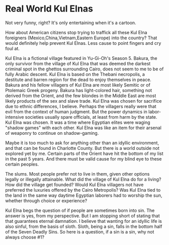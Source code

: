 # Real World Kul Elnas 

Not very funny, right? It's only entertaining when it's a cartoon. 

How about American citizens stop trying to traffick all these 
Kul Elna foreigners (Mexico,China,Vietnam,Eastern Europe) into the country? 
That would definitely help prevent Kul Elnas. Less cause to point fingers and 
cry foul at. 

Kul Elna is a fictional village featured in Yu-Gi-Oh's Season 5. Bakura, the 
only survivor from the village of Kul Elna that was deemed the darkest criminal 
spot in the ghettos surrounding Cairo, does not seem to me to be of fully Arabic descent. 
Kul Elna is based on the Thebani necropolis, a destitute and barren region for the dead 
to enjoy themselves in peace. Bakura and his fellow villagers of Kul Elna are most likely 
Semitic or of Ptolemaic Greek progeny. Bakura has light-colored hair, something not derived 
from the Orient, and the few blondes in the Middle East are most likely products of the sex 
and slave trade. Kul Elna was chosen for sacrifice due to ethnic differences, I believe. 
Perhaps the villagers really were that evil from the context of human judgment. But the 
power dynamics in labor-intensive societies usually spare officials, at least from harm by the 
state. Kul Elna was chosen. It was a time where Egyptian elites were waging "shadow games" 
with each other. Kul Elna was like an item for their arsenal of weaponry to continue on 
shadow-gaming. 

Maybe it is too much to ask for anything other than an idyllic environment, and that can be 
found in Charlotte County. But there is a world outside not explored yet by me. Certain parts 
of the Orient have hit the bottom of my list in the past 5 years. And there must be valid cause 
for my blind eye to these certain peoples.

The slums. Most people prefer not to live in them, given other options legally or illegally 
attainable. What did the village of Kul Elna do for a living? How did the village get founded? 
Would Kul Elna villagers not have preferred the luxuries offered by the Cairo Metropolis? Was 
Kul Elna tied to the land in the same way daytime Egyptian laborers had to worship the sun, whether 
through choice or experience? 

Kul Elna begs the question of if people are sometimes born into sin. The answer is yes, from my perspective. 
But I am stopping short of stating that that guarantees eternal damnation. I believe that wanting for an 
idyllic life is also sinful, from the basis of sloth. Sloth, being a sin, falls in the bottom half 
of the Seven Deadly Sins. So here is a question, if a sin is a sin, why not always choose #1?
